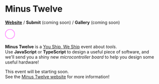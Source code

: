 # Minus Twelve

**[Website](https://minustwelve.hackclub.com)** / **Submit** (coming soon) / **Gallery** (coming soon)

<img src="https://github.com/hackclub/minus-twelve/raw/main/assets/12-gon.svg" alt="Minus Twelve logo" width="32" />

**Minus Twelve** is a [You Ship, We Ship](https://ysws.hackclub.com) event about *tools*.\
Use **JavaScript** or **TypeScript** to design a useful piece of software, and we'll send you a shiny new *microcontroller board* to help you design some useful hardware!

This event will be starting soon.\
See the [Minus Twelve website](https://minustwelve.hackclub.com) for more information!
